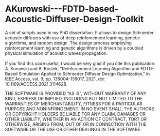# AKurowski---FDTD-based-Acoustic-Diffuser-Design-Toolkit
 A set of scripts used in my PhD dissertation. It allows to design Schroeder acoustic diffusers with use of deep reinforcement learning, genetic algorithms, and random design. The design process employing reinforcement learning and genetic algorithms is driven by a coubled physical simulation of acoustic waves propagation.
<br/><br/>
If you find this code useful, I would be very glad if you cite this publication:
<br/>
A. Kurowski and B. Kostek, "Reinforcement Learning Algorithm and FDTD-Based Simulation Applied to Schroeder Diffuser Design Optimization," in IEEE Access, vol. 9, pp. 136004-136017, 2021, doi: 10.1109/ACCESS.2021.3114628.
<br/>
<p>THE SOFTWARE IS PROVIDED "AS IS", WITHOUT WARRANTY OF ANY KIND, EXPRESS OR IMPLIED, INCLUDING BUT NOT LIMITED TO THE WARRANTIES OF MERCHANTABILITY, FITNESS FOR A PARTICULAR PURPOSE AND NONINFRINGEMENT. IN NO EVENT SHALL THE AUTHORS OR COPYRIGHT HOLDERS BE LIABLE FOR ANY CLAIM, DAMAGES OR OTHER LIABILITY, WHETHER IN AN ACTION OF CONTRACT, TORT OR OTHERWISE, ARISING FROM, OUT OF OR IN CONNECTION WITH THE SOFTWARE OR THE USE OR OTHER DEALINGS IN THE SOFTWARE.</p>
